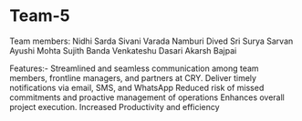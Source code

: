 # Team-5
Team members:
Nidhi Sarda
Sivani Varada
Namburi Dived Sri Surya Sarvan
Ayushi Mohta
Sujith Banda
Venkateshu Dasari
Akarsh Bajpai

Features:-
Streamlined and seamless communication among team members, frontline managers, and partners at CRY.
Deliver timely notifications via email, SMS, and WhatsApp
Reduced risk of missed commitments and proactive management of operations
Enhances overall project execution. 
Increased Productivity and efficiency 

